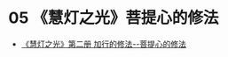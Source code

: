 # 05 《慧灯之光》菩提心的修法

- [《慧灯之光》第二册 加行的修法--菩提心的修法](https://huidengchanxiu.net/refs/hdzg/02#%E5%8A%A0%E8%A1%8C%E7%9A%84%E4%BF%AE%E6%B3%95------%E8%8F%A9%E6%8F%90%E5%BF%83%E7%9A%84%E4%BF%AE%E6%B3%95)